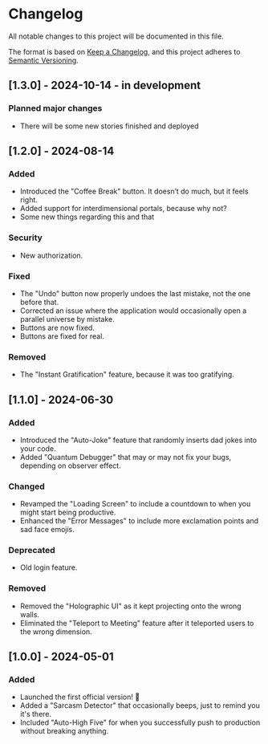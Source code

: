 # Changelog

All notable changes to this project will be documented in this file.

The format is based on [Keep a Changelog](https://keepachangelog.com/en/1.0.0/), and this project adheres to [Semantic Versioning](https://semver.org/spec/v2.0.0.html).

## [1.3.0] - 2024-10-14 - in development 

### Planned major changes 
- There will be some new stories finished and deployed

## [1.2.0] - 2024-08-14 

### Added 
- Introduced the "Coffee Break" button. It doesn’t do much, but it feels right.
- Added support for interdimensional portals, because why not?
- Some new things regarding this and that

### Security 
- New authorization.

### Fixed
- The "Undo" button now properly undoes the last mistake, not the one before that.
- Corrected an issue where the application would occasionally open a parallel universe by mistake.
- Buttons are now fixed.
- Buttons are fixed for real.

### Removed
- The "Instant Gratification" feature, because it was too gratifying.

## [1.1.0] - 2024-06-30

### Added 
- Introduced the "Auto-Joke" feature that randomly inserts dad jokes into your code.
- Added "Quantum Debugger" that may or may not fix your bugs, depending on observer effect.

### Changed
- Revamped the "Loading Screen" to include a countdown to when you might start being productive.
- Enhanced the "Error Messages" to include more exclamation points and sad face emojis.

### Deprecated 
- Old login feature.

### Removed
- Removed the "Holographic UI" as it kept projecting onto the wrong walls.
- Eliminated the "Teleport to Meeting" feature after it teleported users to the wrong dimension.

## [1.0.0] - 2024-05-01

### Added 
- Launched the first official version! 🎉
- Added a "Sarcasm Detector" that occasionally beeps, just to remind you it's there.
- Included "Auto-High Five" for when you successfully push to production without breaking anything.
